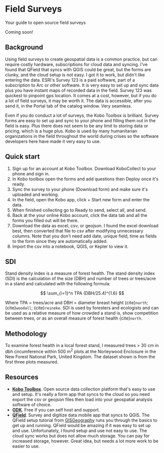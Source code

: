 # Field Surveys
Your guide to open source field surveys

Coming soon!

## Background
Using field surveys to create geospatial data is a common practice, but can require costly hardware, subscriptions for cloud data and syncing. I've found that QField that syncs with QGIS could be great, but the forms are clunky, and the cloud setup is not easy. I got it to work, but didn't like entering the data. ESRI's Survey 123 is a paid software, part of a subscription to Arc or other software. It is very easy to set up and sync data plus you have instant maps of recorded data in the field. Survey 123 was quickest to pinpoint gps location. It comes at a cost, however, but if you do a lot of field surveys, it may be worth it. The data is accessible, after you send it, in the Portal tab of the catalog window. Very seamless.

Even if you do conduct a lot of surveys, the Kobo Toolbox is brilliant. Survey forms are easy to set up and sync to your phone and filling them out in the field is easy. Plus there does not seem to be any limit to storing data or pricing, which is a huge plus. Kobo is used by many humanitarian organizations in the field throughout the world during crises so the software developers here have made it very easy to use. 

## Quick start
1. Sign up for an account at Kobo Toolbox. Download KoboCollect to your phone and sign in.
2. In Kobo toolbox open the forms and add questions then Deploy once it's ready.
3. Sync the survey to your phone (Download form) and make sure it's uploaded and working.
4. In the field, open the Kobo app, click + Start new form and enter the data.
5. When finished collecting go to Ready to send, select all, and send.
6. Back at the your online Kobo account, click the data tab and all the forms you filled out will be there.
7. Download the data as excel, csv, or geojson. I found the excel download best, then converted that file to csv after modifying unnecessary columns. Note that you don't need add date, unique field, time as fields to the form since they are automatically added.
8. Import the csv into a notebook, QGIS, or Kepler to view it.

## SDI
Stand density index is a measure of forest health. The stand density index (SDI) is the calculation of the size (DBH) and number of trees or trees/acre in a stand and calculated with the following formula:

$$ 
\sum_{i=1}^n TPA (DBH/25.4)^{1.6} 
$$

Where TPA = trees/acre and DBH = diameter breast height {cite}`north`; {cite}`woodall`; {cite}`reineke`. SDI is used by foresters and ecologists and can be used as a relative measure of how crowded a stand is, show competition between trees, or as an overall measure of forest health {cite}`north`.

## Methodology
To examine forest health in a local forest stand, I measured trees > 30 cm in dbh circumference within 500 m<sup>2</sup> plots at the Norleywood Enclosure in the New Forest National Park, United Kingdom. The dataset shown is from the first three plots measured.

## Resources
- **[Kobo Toolbox](https://www.kobotoolbox.org)**. Open source data collection platform that's easy to use and setup. It's really a form app that syncs to the cloud so you need export the csv or geojson files then load into your geospatial analysis software of choice.
- **[ODK](https://getodk.org)**. Free if you can self host and support.
- **[QField](https://qfield.org)**. Survey and digitize data mobile app that syncs to QGIS. The QField setup tutorial from [GISGeography](https://gisgeography.com/qfield/) runs you through the basics to get up and running. QField would be amazing if it was easy to set up and use. Unfortunately, I found setup and use not easy to use. The cloud sync works but does not allow much storage. You can pay for increased storage, however. Great idea, but needs a lot more work to be easier to use.
